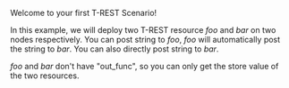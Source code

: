 <!--
 * @Descripttion: 
 * @Author: lzy
 * @Date: 2020-05-21 09:29:04
 * @LastEditors: lzy
 * @LastEditTime: 2020-05-21 17:52:03
--> 
Welcome to your first T-REST Scenario!

In this example, we will deploy two T-REST resource *foo* and *bar* on two nodes
respectively. You can post string to *foo*, *foo* will automatically post the string
to *bar*. You can also directly post string to *bar*.

*foo* and *bar* don't have "out_func", so you can only get the store value of the two
resources.
